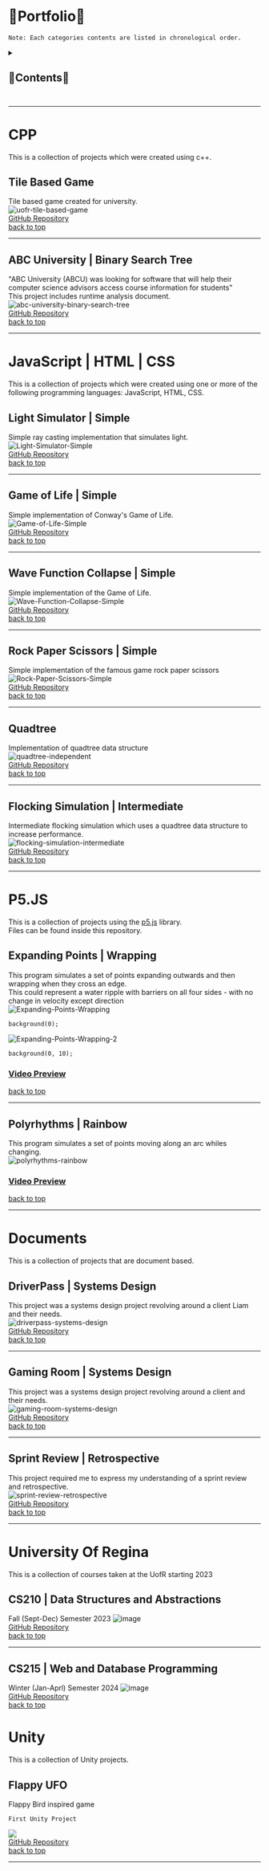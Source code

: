 # 📂Portfolio📂

```
Note: Each categories contents are listed in chronological order.
```

<details>
  <summary><h2>📃Contents📃<h2></summary>
    
+ [CPP](#cpp)
  + [Tile Based Game](#tile-based-game)
  + [ABC University | Biary Search Tree](#abc-university-binary-search-tree)
    
+ [JavaScript | HTML | CSS](#javascript-html-css)
  + [Light Simulator | Simple](#light-simulator-simple)
  + [Game of Life | Simple](#game-of-life-simple)
  + [Wave Function Collapse | Simple](#wave-function-collapse-simple)
  + [Rock Paper Scissors](#rock-paper-scissors-simple)
  + [Quadtree](#quadtree)
  + [Flocking Simulation | Intermediate](#flocking-simulation-intermediate)

+ [P5.JS](#p5.js)
  + [Expanding Points | Wrapping](#expanding-points-wrapping)
  + [Polyrhythms | Rainbow](#polyrhythms-rainbow)
    
+ [Documents](#documents)
    + [DriverPass | Systems Design](#driverpass-systems-design)
    + [Gaming Room | Systems Design](#gaming-room-systems-design)
    + [Sprint Review | Retrospective](#sprint-review-retrospective)

 + [University Of Regina](#UofR)
   + [CS210 | Data Structures and Abstractions](#CS210)
   + [CS215 | Web and Database Programming](#CS215)
  
+ [Unity](#unity)
  + [Flappy UFO](#flappy-ufo)

</details>

---

# <a name="cpp">CPP</a>
This is a collection of projects which were created using c++.
<br>

## <a name="tile-based-game">Tile Based Game</a>
Tile based game created for university.
<br>
![uofr-tile-based-game](https://github.com/IncorrectPleaseTryAgain/Portfolio/assets/99939034/73e8826d-6bc6-4c73-8e0d-bf86a12d99f2)
<br>
[GitHub Repository](https://github.com/IncorrectPleaseTryAgain/CS-115-Tile-Based-Game)
<br>
[back to top](#portfolio)
         
---
    
## <a name="abc-university-binary-search-tree">ABC University | Binary Search Tree</a>
"ABC University (ABCU) was looking for software that will help their computer science advisors access course information for students"
<br>
This project includes runtime analysis document.
<br>
![abc-university-binary-search-tree](https://github.com/IncorrectPleaseTryAgain/Portfolio/assets/99939034/565ab7cb-1cfe-4773-8434-fc4e7e1254f5)
<br>
[GitHub Repository](https://github.com/IncorrectPleaseTryAgain/CS-300-ABC-University)
<br>
[back to top](#portfolio)

---

# <a name="javascript-html-css">JavaScript | HTML | CSS</a>
This is a collection of projects which were created using one or more of the following programming languages: JavaScript, HTML, CSS.
<br>

## <a name="light-simulator-simple">Light Simulator | Simple</a>
Simple ray casting implementation that simulates light.
<br>
![Light-Simulator-Simple](https://github.com/IncorrectPleaseTryAgain/Renders/assets/99939034/33b3b092-c595-4c6f-a9b0-28876c3d1634)
<br>
[GitHub Repository](https://github.com/IncorrectPleaseTryAgain/Light-Simulator-Simple)
<br>
[back to top](#portfolio)

---

## <a name="game-of-life-simple">Game of Life | Simple</a>
Simple implementation of Conway's Game of Life.
<br>
![Game-of-Life-Simple](https://github.com/IncorrectPleaseTryAgain/Renders/assets/99939034/efecd997-4a0a-4665-bba6-22b0ca77273b)
<br>
[GitHub Repository](https://github.com/IncorrectPleaseTryAgain/Game-Of-Life-Simple)
<br>
[back to top](#portfolio)

---

## <a name="wave-function-collapse-simple">Wave Function Collapse | Simple</a>
Simple implementation of the Game of Life.
<br>
![Wave-Function-Collapse-Simple](https://github.com/IncorrectPleaseTryAgain/Renders/assets/99939034/cdb8ba88-879e-4043-bd92-ff3ca36adb43)
<br>
[GitHub Repository](https://github.com/IncorrectPleaseTryAgain/Wave-Function-Collapse-Simple)
<br>
[back to top](#portfolio)

---

## <a name="rock-paper-scissors-simple">Rock Paper Scissors | Simple</a>
Simple implementation of the famous game rock paper scissors
<br>
![Rock-Paper-Scissors-Simple](https://github.com/IncorrectPleaseTryAgain/Portfolio/assets/99939034/5f447e08-e4f8-455d-baa1-d209d39ad4d3)
<br>
[GitHub Repository](https://github.com/IncorrectPleaseTryAgain/Rock-Paper-Scissors-Simple)
<br>
[back to top](#portfolio)

---

## <a name="quadtree">Quadtree</a>
Implementation of quadtree data structure
<br>
![quadtree-independent](https://github.com/IncorrectPleaseTryAgain/Portfolio/assets/99939034/a462d249-49ce-42a5-947b-c9d8d86c780a)
<br>
[GitHub Repository](https://github.com/IncorrectPleaseTryAgain/Quadtree)
<br>
[back to top](#portfolio)

---

## <a name="flocking-simulation-intermediate">Flocking Simulation | Intermediate</a>
Intermediate flocking simulation which uses a quadtree data structure to increase performance.
<br>
![flocking-simulation-intermediate](https://github.com/IncorrectPleaseTryAgain/Portfolio/assets/99939034/3bba2736-1da1-4224-b278-3a133b83804b)
<br>
[GitHub Repository](https://github.com/IncorrectPleaseTryAgain/Flocking-Simulation-Intermediate)
<br>
[back to top](#portfolio)

---

# <a name="p5.js">P5.JS</a>
This is a collection of projects using the [p5.js](https://p5js.org/) library.
<br>
Files can be found inside this repository.
<br>

<a name="expanding-points-wrapping"></a>
## Expanding Points | Wrapping
This program simulates a set of points expanding outwards and then wrapping when they cross an edge.
<br>
This could represent a water ripple with barriers on all four sides - with no change in velocity except direction
<br>
![Expanding-Points-Wrapping](https://github.com/IncorrectPleaseTryAgain/Renders/assets/99939034/539fdecf-0964-476a-899e-f2ec291bb229)
<br>
```
background(0);
```
![Expanding-Points-Wrapping-2](https://github.com/IncorrectPleaseTryAgain/Portfolio/assets/99939034/40ae1299-f204-4e3d-a8cc-030e3904de0a)
<br>
```
background(0, 10);
```
### <a href="https://youtu.be/JAGg-DnOY68">Video Preview</a>
[back to top](#portfolio)
    
---

<a name="polyrhythms-rainbow"></a>
## Polyrhythms | Rainbow
This program simulates a set of points moving along an arc whiles changing.
<br>
![polyrhythms-rainbow](https://github.com/IncorrectPleaseTryAgain/Portfolio/assets/99939034/37fef072-7576-4348-8d7b-5bf8a3eacdd2)
<br>
### <a href="https://youtu.be/tWeN4KJ9Izo">Video Preview</a>
[back to top](#portfolio)
    
---
    
# <a name="documents">Documents</a>
This is a collection of projects that are document based.
<br>

## <a name="driverpass-systems-design">DriverPass | Systems Design</a>
This project was a systems design project revolving around a client Liam and their needs.
<br>
![driverpass-systems-design](https://github.com/IncorrectPleaseTryAgain/Portfolio/assets/99939034/409a53c5-860e-4415-8c38-32fb1d2f1117)
<br>
[GitHub Repository](https://github.com/IncorrectPleaseTryAgain/CS-255-DriverPass)
<br>
[back to top](#portfolio)

---
    
## <a name="gaming-room-systems-design">Gaming Room | Systems Design</a>
This project was a systems design project revolving around a client and their needs.
<br>
![gaming-room-systems-design](https://github.com/IncorrectPleaseTryAgain/Portfolio/assets/99939034/3cb99332-92f6-4f23-92b3-28db0cac3033)
<br>
[GitHub Repository](https://github.com/IncorrectPleaseTryAgain/CS-230-The-Game-Room)
<br>
[back to top](#portfolio)
    
---
    
## <a name="sprint-review-retrospective">Sprint Review | Retrospective</a>
This project required me to express my understanding of a sprint review and retrospective.
<br>
![sprint-review-retrospective](https://github.com/IncorrectPleaseTryAgain/Portfolio/assets/99939034/c4506c75-f6c7-476a-8cfe-63759a05036e)
<br>
[GitHub Repository](https://github.com/IncorrectPleaseTryAgain/CS-250-Sprint-Review-Retrospective)
<br>
[back to top](#portfolio)

---

# <a name="UofR">University Of Regina</a>
This is a collection of courses taken at the UofR starting 2023
<br>

## <a name="CS210">CS210 | Data Structures and Abstractions</a>
Fall (Sept-Dec) Semester 2023
![image](https://github.com/user-attachments/assets/c46d7227-2a22-4606-b245-fa7b455ed618)
<br>
[GitHub Repository](https://github.com/IncorrectPleaseTryAgain/CS210)
<br>
[back to top](#portfolio)


---
## <a name="CS215">CS215 | Web and Database Programming</a>
Winter (Jan-Aprl) Semester 2024
![image](https://github.com/user-attachments/assets/36c95350-991f-4967-bae8-c9d36a257f8f)
<br>
[GitHub Repository](https://github.com/IncorrectPleaseTryAgain/CS-215-Web-and-Database-Programming)
<br>
[back to top](#portfolio)

# <a name="unity">Unity</a>
This is a collection of Unity projects.
<br>

## <a name="flappy-ufo">Flappy UFO</a>
Flappy Bird inspired game
```
First Unity Project
```
![](https://github.com/user-attachments/assets/00e91462-7699-404d-8937-164b0d9b7537)
<br>
[GitHub Repository](https://github.com/IncorrectPleaseTryAgain/Flappy-UFO)
<br>
[back to top](#portfolio)
         
---
